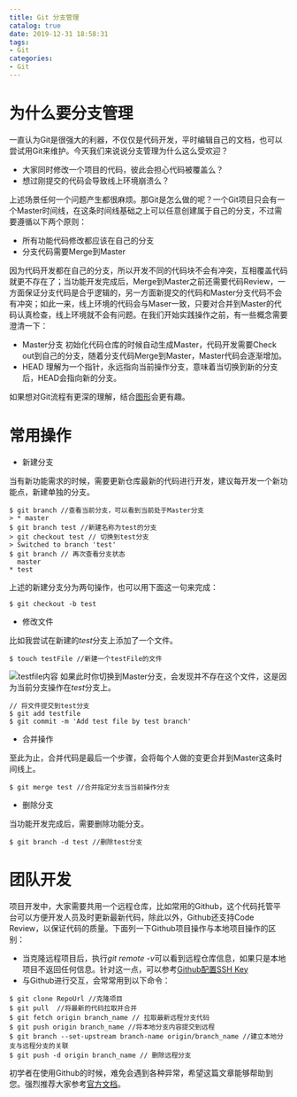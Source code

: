 ```yaml
---
title: Git 分支管理
catalog: true
date: 2019-12-31 18:58:31
tags:
- Git
categories:
- Git
---
```

# 为什么要分支管理
一直认为Git是很强大的利器，不仅仅是代码开发，平时编辑自己的文档，也可以尝试用Git来维护。今天我们来说说分支管理为什么这么受欢迎？

- 大家同时修改一个项目的代码，彼此会担心代码被覆盖么？
-  想过刚提交的代码会导致线上环境崩溃么？

上述场景任何一个问题产生都很麻烦。那Git是怎么做的呢？一个Git项目只会有一个Master时间线，在这条时间线基础之上可以任意创建属于自己的分支，不过需要遵循以下两个原则：
- 所有功能代码修改都应该在自己的分支
- 分支代码需要Merge到Master

因为代码开发都在自己的分支，所以开发不同的代码块不会有冲突，互相覆盖代码就更不存在了；当功能开发完成后，Merge到Master之前还需要代码Review，一方面保证分支代码是合乎逻辑的，另一方面新提交的代码和Master分支代码不会有冲突；如此一来，线上环境的代码会与Maser一致，只要对合并到Master的代码认真检查，线上环境就不会有问题。在我们开始实践操作之前，有一些概念需要澄清一下：

-  Master分支 初始化代码仓库的时候自动生成Master，代码开发需要Check out到自己的分支，随着分支代码Merge到Master，Master代码会逐渐增加。
-  HEAD 理解为一个指针，永远指向当前操作分支，意味着当切换到新的分支后，HEAD会指向新的分支。

如果想对Git流程有更深的理解，结合[图形](https://learngitbranching.js.org/)会更有趣。
# 常用操作
- 新建分支

当有新功能需求的时候，需要更新仓库最新的代码进行开发，建议每开发一个新功能点，新建单独的分支。
```
$ git branch //查看当前分支，可以看到当前处于Master分支
> * master
$ git branch test //新建名称为test的分支
> git checkout test // 切换到test分支
> Switched to branch 'test'
$ git branch // 再次查看分支状态
  master
* test
```
上述的新建分支分为两句操作，也可以用下面这一句来完成：
 ```
$ git checkout -b test
```
- 修改文件

比如我尝试在新建的*test*分支上添加了一个文件。
```
$ touch testFile //新建一个testFile的文件
```
![testfile内容](TestFile.png)
如果此时你切换到Master分支，会发现并不存在这个文件，这是因为当前分支操作在*test*分支上。
```
// 将文件提交到test分支
$ git add testfile 
$ git commit -m 'Add test file by test branch'
```
- 合并操作

至此为止，合并代码是最后一个步骤，会将每个人做的变更合并到Master这条时间线上。
```
$ git merge test //合并指定分支当当前操作分支
```
- 删除分支

当功能开发完成后，需要删除功能分支。
```
$ git branch -d test //删除test分支
```
# 团队开发
项目开发中，大家需要共用一个远程仓库，比如常用的Github，这个代码托管平台可以方便开发人员及时更新最新代码，除此以外，Github还支持Code Review，以保证代码的质量。下面列一下Github项目操作与本地项目操作的区别：

- 当克隆远程项目后，执行*git remote -v*可以看到远程仓库信息，如果只是本地项目不返回任何信息。针对这一点，可以参考[Github配置SSH Key](https://www.jianshu.com/p/f6e2d1a19f4f)
- 与Github进行交互，会常常用到以下命令：
```
$ git clone RepoUrl //克隆项目
$ git pull  //将最新的代码拉取并合并
$ git fetch origin branch_name // 拉取最新远程分支代码
$ git push origin branch_name //将本地分支内容提交到远程
$ git branch --set-upstream branch-name origin/branch_name //建立本地分支与远程分支的关联
$ git push -d origin branch_name // 删除远程分支
```

初学者在使用Github的时候，难免会遇到各种异常，希望这篇文章能够帮助到您。强烈推荐大家参考[官方文档](https://git-scm.com/docs)。


